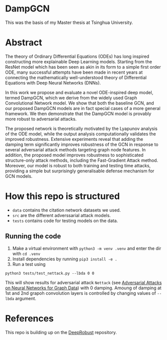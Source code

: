 # DampGCN
This was the basis of my Master thesis at Tsinghua University.

# Abstract
The theory of Ordinary Differential Equations (ODEs) has long inspired constructing more explainable Deep Learning models. Starting from the ResNet model which has been seen as akin in its form to a simple first order ODE, many successful attempts have been made in recent years at connecting the mathematically well-understood theory of Differential Equations with Deep Neural Networks (DNNs).

In this work we propose and evaluate a novel ODE-inspired deep model, termed DampGCN, which we derive from the widely used Graph Convolutional Network model. We show that both the baseline GCN, and our proposed DampGCN models are in fact special cases of a more general framework. We then demonstrate that the DampGCN
model is provably more robust to adversarial attacks.

The proposed network is theoretically motivated by the Lyapunov analysis of the ODE
model, while the output analysis computationally validates the improved robustness. Extensive experiments reveal that adding the damping term significantly improves robustness of the GCN in response to several adversarial attack methods targeting graph node features. In addition, the proposed model improves robustness to sophisticated structure-only attack methods, including the Fast-Gradient Attack method.
Moreover, our model is robust to both training and testing time attacks, providing a
simple but surprisingly generalisable defense mechanism for GCN models.

# How this repo is structured
* `data` contains the citation network datasets we used.
* `src` are the different adverssarial attack models.
* `tests` contains code for testing models on the data.

## Running the code

1. Make a virtual environment with `python3 -m venv .venv` and enter the dir with `cd .venv`
2. Install dependencies by running `pip3 install -e .`
3. Run a test using 
```
python3 tests/test_nettack.py --lbda 0 0 
```

This will show results for adversarial attack `Nettack` (see [Adversarial Attacks on Neural Networks for Graph Data](https://arxiv.org/abs/1805.07984)) with 0 damping. Amoung of damping at 1st and 2nd grapoh convolution layers is controlled by changing values of `--lbda` argument.

# References
This repo is building up on the [DeepRobust](https://github.com/DSE-MSU/DeepRobust) repository.

